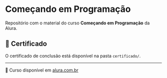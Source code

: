 # Começando em Programação

Repositório com o material do curso **Começando em Programação** da Alura.

## 📄 Certificado

O certificado de conclusão está disponível na pasta `certificado/`.

---

🔗 Curso disponível em [alura.com.br](https://www.alura.com.br)
